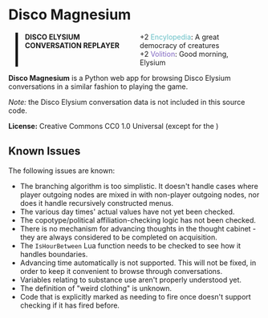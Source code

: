 # Disco Magnesium

<div style="display: flex; flex-direction: row; border-left: solid 5px; margin: 1em;">
<div style="padding: 0 1em; font-weight: bold;">
DISCO ELYSIUM CONVERSATION REPLAYER
</div>
<div style="padding: 0 1em;">
+2 <span style="color: #69c0c7;">Encylopedia</span>: A great democracy of creatures<br />
+2 <span style="color: #8067c2;">Volition</span>: Good morning, Elysium
</div> 
</div>

**Disco Magnesium** is a Python web app for browsing Disco Elysium conversations in a similar fashion to playing the game.

*Note:* the Disco Elysium conversation data is not included in this source code.

**License:** Creative Commons CC0 1.0 Universal (except for the )

## Known Issues

The following issues are known:

- The branching algorithm is too simplistic. It doesn't handle cases where player outgoing nodes are mixed in with non-player outgoing nodes, nor does it handle recursively constructed menus.
- The various day times' actual values have not yet been checked.
- The copotype/political affiliation-checking logic has not been checked.
- There is no mechanism for advancing thoughts in the thought cabinet - they are always considered to be completed on acquisition.
- The `IsHourBetween` Lua function needs to be checked to see how it handles boundaries.
- Advancing time automatically is not supported. This will not be fixed, in order to keep it convenient to browse through conversations.
- Variables relating to substance use aren't properly understood yet.
- The definition of "weird clothing" is unknown.
- Code that is explicitly marked as needing to fire once doesn't support checking if it has fired before.

